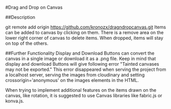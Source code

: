 #Drag and Drop on Canvas

##Description   

git remote add origin https://github.com/kronozx/dragndropcanvas.git
Items can be added to canvas by clicking on them.
There is a remove area on the lower right corner of canvas to delete items.
When dropped, items will stay on top of the others. 

##Further Functionality
Display and Download Buttons can convert the canvas in a single image or download it 
as a .png file.
Keep in mind that display and download Buttons will give following error "Tainted canvases may not be exported."
This error disappeared when serving the project from a localhost server, serving the images from cloudinary and setting crossorigin='anonymous' on the images elements in the HTML.

When trying to implement additional features on the items drawn on the canvas, like rotation, it is suggested to use Canvas libraries like fabric.js or konva.js. 